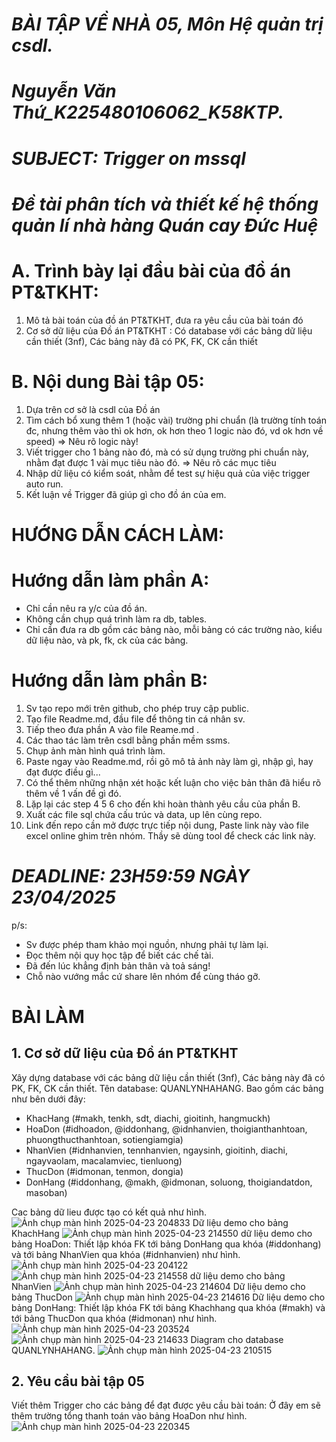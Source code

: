 # ***BÀI TẬP VỀ NHÀ 05, Môn Hệ quản trị csdl.***
# ***Nguyễn Văn Thứ_K225480106062_K58KTP.***
# ***SUBJECT: Trigger on mssql***
# ***Đề tài phân tích và thiết kế hệ thống quản lí nhà hàng Quán cay Đức Huệ***

# A. Trình bày lại đầu bài của đồ án PT&TKHT:
1. Mô tả bài toán của đồ án PT&TKHT, 
   đưa ra yêu cầu của bài toán đó
2. Cơ sở dữ liệu của Đồ án PT&TKHT :
   Có database với các bảng dữ liệu cần thiết (3nf),
   Các bảng này đã có PK, FK, CK cần thiết
 
# B. Nội dung Bài tập 05:
1. Dựa trên cơ sở là csdl của Đồ án
2. Tìm cách bổ xung thêm 1 (hoặc vài) trường phi chuẩn
   (là trường tính toán đc, nhưng thêm vào thì ok hơn,
    ok hơn theo 1 logic nào đó, vd ok hơn về speed)
   => Nêu rõ logic này!
3. Viết trigger cho 1 bảng nào đó, 
   mà có sử dụng trường phi chuẩn này,
   nhằm đạt được 1 vài mục tiêu nào đó.
   => Nêu rõ các mục tiêu 
4. Nhập dữ liệu có kiểm soát, 
   nhằm để test sự hiệu quả của việc trigger auto run.
5. Kết luận về Trigger đã giúp gì cho đồ án của em.

# HƯỚNG DẪN CÁCH LÀM:

# Hướng dẫn làm phần A: 
 - Chỉ cần nêu ra y/c của đồ án.
 - Không cần chụp quá trình làm ra db, tables.
 - Chỉ cần đưa ra db gồm các bảng nào,
   mỗi bảng có các trường nào, kiểu dữ liệu nào,
   và pk, fk, ck của các bảng.

# Hướng dẫn làm phần B:
1. Sv tạo repo mới trên github, cho phép truy cập public.
2. Tạo file Readme.md, đầu file để thông tin cá nhân sv.
3. Tiếp theo đưa phần A vào file Reame.md .
3. Các thao tác làm trên csdl bằng phần mềm ssms.
4. Chụp ảnh màn hình quá trình làm.
5. Paste ngay vào Readme.md, 
   rồi gõ mô tả ảnh này làm gì, nhập gì, hay đạt được điều gì...
6. Có thể thêm những nhận xét hoặc kết luận
   cho việc bản thân đã hiểu rõ thêm về 1 vấn đề gì đó.
7. Lặp lại các step 4 5 6 cho đến khi hoàn thành yêu cầu của phần B.
8. Xuất các file sql chứa cấu trúc và data, up lên cùng repo.
9. Link đến repo cần mở được trực tiếp nội dung, 
   Paste link này vào file excel online ghim trên nhóm.
   Thầy sẽ dùng tool để check các link này.

# ***DEADLINE: 23H59:59 NGÀY 23/04/2025***

p/s:
 - Sv được phép tham khảo mọi nguồn, nhưng phải tự làm lại.  
 - Đọc thêm nội quy học tập để biết các chế tài.
 - Đã đến lúc khẳng định bản thân và toả sáng!
 - Chỗ nào vướng mắc cứ share lên nhóm để cùng tháo gỡ.

# BÀI LÀM
## 1. Cơ sở dữ liệu của Đồ án PT&TKHT
Xây dựng database với các bảng dữ liệu cần thiết (3nf), Các bảng này đã có PK, FK, CK cần thiết.
Tên database: QUANLYNHAHANG. Bao gồm các bảng như bên dưới đây:
+ KhacHang (#makh, tenkh, sdt, diachi, gioitinh, hangmuckh)
+ HoaDon (#idhoadon, @iddonhang, @idnhanvien, thoigianthanhtoan, phuongthucthanhtoan, sotiengiamgia)
+ NhanVien (#idnhanvien, tennhanvien, ngaysinh, gioitinh, diachi, ngayvaolam, macalamviec, tienluong)
+ ThucDon (#idmonan, tenmon, dongia)
+ DonHang (#iddonhang, @makh, @idmonan, soluong, thoigiandatdon, masoban) 

Cac bảng dữ lieu được tạo có kết quả như hình.
![Ảnh chụp màn hình 2025-04-23 204833](https://github.com/user-attachments/assets/9d60669c-0743-4b06-a694-ad5edca2e971)
Dữ liệu demo cho bảng KhachHang
![Ảnh chụp màn hình 2025-04-23 214550](https://github.com/user-attachments/assets/f6037023-aed8-4fdc-a957-493ad336f759)
dữ liệu demo cho bảng HoaDon: Thiết lập khóa FK tới bảng DonHang qua khóa (#iddonhang) và tới bảng NhanVien qua khóa (#idnhanvien) như hình. 
![Ảnh chụp màn hình 2025-04-23 204122](https://github.com/user-attachments/assets/82593b2d-b52a-4ebe-890f-4e1f068871d0)
![Ảnh chụp màn hình 2025-04-23 214558](https://github.com/user-attachments/assets/4a8c7a91-243f-4f8f-bea9-28af7a57d0bb)
dữ liệu demo cho bảng NhanVien
![Ảnh chụp màn hình 2025-04-23 214604](https://github.com/user-attachments/assets/b0b7ca8a-69e6-471f-a3ed-5f3db7d29b64)
Dữ liệu demo cho bảng ThucDon
![Ảnh chụp màn hình 2025-04-23 214616](https://github.com/user-attachments/assets/efb74f90-e96e-4f70-bcb3-c00027bbe045)
Dữ liệu demo cho bảng DonHang: Thiết lập khóa FK tới bảng Khachhang qua khóa (#makh) và tới bảng ThucDon qua khóa (#idmonan) như hình. 
![Ảnh chụp màn hình 2025-04-23 203524](https://github.com/user-attachments/assets/bd1f91a4-e849-48e3-b177-9ed798a6d5e0)
![Ảnh chụp màn hình 2025-04-23 214633](https://github.com/user-attachments/assets/67b2b983-8104-47e5-8f4d-8ef697d32308)
Diagram cho database QUANLYNHAHANG.
![Ảnh chụp màn hình 2025-04-23 210515](https://github.com/user-attachments/assets/7e36e2cb-f135-4afe-9a42-d27d14db6f97)

## 2. Yêu cầu bài tập 05
Viết thêm Trigger cho các bảng để đạt được yêu cầu bài toán:
Ở đây em sẽ thêm trường tổng thanh toán vào bảng HoaDon như hình.
![Ảnh chụp màn hình 2025-04-23 220345](https://github.com/user-attachments/assets/9403f001-b23d-4ea6-8a89-4deea6a5fb43)

